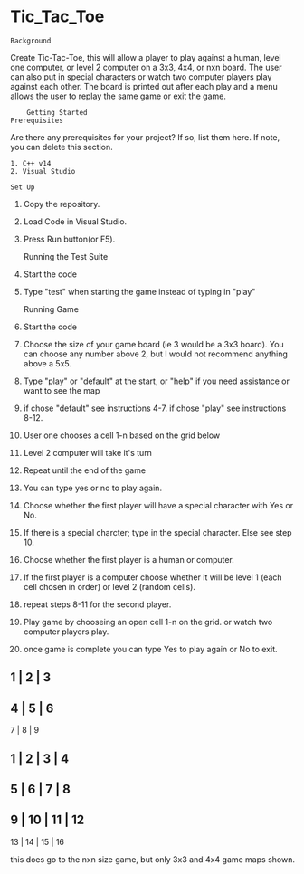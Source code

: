 # Tic_Tac_Toe
    Background
Create Tic-Tac-Toe, this will allow a player to play against a human, level one computer, or level 2 computer on a 3x3, 4x4, or nxn board. The user can also put in special characters or watch two computer players play against each other. The board is printed out after each play and a menu allows the user to replay the same game or exit the game.

        Getting Started
    Prerequisites
Are there any prerequisites for your project? If so, list them here. If note, you can delete this section.

    1. C++ v14
    2. Visual Studio

    Set Up
1. Copy the repository.
2. Load Code in Visual Studio.
3. Press Run button(or F5).
    
    Running the Test Suite
1. Start the code
2. Type "test" when starting the game instead of typing in "play"

    Running Game
1. Start the code
2. Choose the size of your game board (ie 3 would be a 3x3 board). You can choose any number above 2, but I would not recommend anything above a 5x5.
2. Type "play" or "default" at the start, or "help" if you need assistance or want to see the map
3. if chose "default" see instructions 4-7. if chose "play" see instructions 8-12.
4. User one chooses a cell 1-n based on the grid below
5. Level 2 computer will take it's turn
6. Repeat until the end of the game
7. You can type yes or no to play again.
8. Choose whether the first player will have a special character with Yes or No.
9. If there is a special charcter; type in the special character. Else see step 10.
10. Choose whether the first player is a human or computer.
11. If the first player is a computer choose whether it will be level 1 (each cell chosen in order) or level 2 (random cells).
12. repeat steps 8-11 for the second player.
13. Play game by chooseing an open cell 1-n on the grid. or watch two computer players play.
14. once game is complete you can type Yes to play again or No to exit.

 1 | 2 | 3
-----------
 4 | 5 | 6
-----------
 7 | 8 | 9

 1  | 2  | 3  | 4 
-------------------
 5  | 6  | 7  | 8 
-------------------
 9  | 10 | 11 | 12
 -------------------
 13 | 14 | 15 | 16

this does go to the nxn size game, but only 3x3 and 4x4 game maps shown.